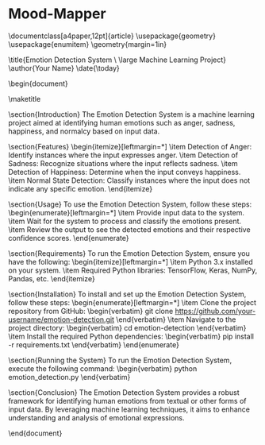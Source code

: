 # Mood-Mapper

\documentclass[a4paper,12pt]{article}
\usepackage{geometry}
\usepackage{enumitem}
\geometry{margin=1in}

\title{Emotion Detection System \\ \large Machine Learning Project}
\author{Your Name}
\date{\today}

\begin{document}

\maketitle

\section{Introduction}
The Emotion Detection System is a machine learning project aimed at identifying human emotions such as anger, sadness, happiness, and normalcy based on input data.

\section{Features}
\begin{itemize}[leftmargin=*]
    \item Detection of Anger: Identify instances where the input expresses anger.
    \item Detection of Sadness: Recognize situations where the input reflects sadness.
    \item Detection of Happiness: Determine when the input conveys happiness.
    \item Normal State Detection: Classify instances where the input does not indicate any specific emotion.
\end{itemize}

\section{Usage}
To use the Emotion Detection System, follow these steps:
\begin{enumerate}[leftmargin=*]
    \item Provide input data to the system.
    \item Wait for the system to process and classify the emotions present.
    \item Review the output to see the detected emotions and their respective confidence scores.
\end{enumerate}

\section{Requirements}
To run the Emotion Detection System, ensure you have the following:
\begin{itemize}[leftmargin=*]
    \item Python 3.x installed on your system.
    \item Required Python libraries: TensorFlow, Keras, NumPy, Pandas, etc.
\end{itemize}

\section{Installation}
To install and set up the Emotion Detection System, follow these steps:
\begin{enumerate}[leftmargin=*]
    \item Clone the project repository from GitHub:
    \begin{verbatim}
    git clone https://github.com/your-username/emotion-detection.git
    \end{verbatim}
    \item Navigate to the project directory:
    \begin{verbatim}
    cd emotion-detection
    \end{verbatim}
    \item Install the required Python dependencies:
    \begin{verbatim}
    pip install -r requirements.txt
    \end{verbatim}
\end{enumerate}

\section{Running the System}
To run the Emotion Detection System, execute the following command:
\begin{verbatim}
python emotion_detection.py
\end{verbatim}

\section{Conclusion}
The Emotion Detection System provides a robust framework for identifying human emotions from textual or other forms of input data. By leveraging machine learning techniques, it aims to enhance understanding and analysis of emotional expressions.

\end{document}
